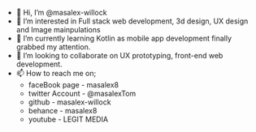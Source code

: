 - 👋 Hi, I’m @masalex-willock
- 👀 I’m interested in Full stack web development, 3d design, UX design and Image mainpulations
- 🌱 I’m currently learning Kotlin as mobile app development finally grabbed my attention.
- 💞️ I’m looking to collaborate on UX prototyping, front-end web development.
- 📫 How to reach me on;
  + faceBook page - masalex8
  + twitter Account - @masalexTom
  + github - masalex-willock
  + behance - masalex8
  + youtube - LEGIT MEDIA

<!---
masalex-willock/masalex-willock is a ✨ special ✨ repository because its `README.md` (this file) appears on your GitHub profile.
You can click the Preview link to take a look at your changes.
--->
